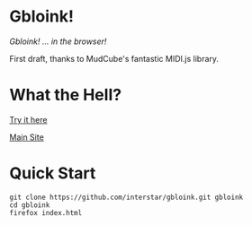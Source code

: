 Gbloink!
========

*Gbloink! ... in the browser!*

First draft, thanks to MudCube's fantastic MIDI.js library.


What the Hell?
==============

[Try it here](http://gbloink.com/bs/assets/alpha/index.html)

[Main Site](http://gbloink.com)


Quick Start
===========
    git clone https://github.com/interstar/gbloink.git gbloink
    cd gbloink
    firefox index.html
    
    
    


